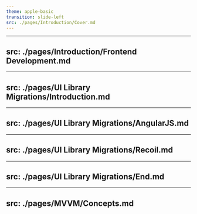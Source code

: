 ```yaml
---
theme: apple-basic
transition: slide-left
src: ./pages/Introduction/Cover.md
---
```


---
src: ./pages/Introduction/Frontend Development.md
---

---
src: ./pages/UI Library Migrations/Introduction.md
---

---
src: ./pages/UI Library Migrations/AngularJS.md
---

---
src: ./pages/UI Library Migrations/Recoil.md
---

---
src: ./pages/UI Library Migrations/End.md
---

---
src: ./pages/MVVM/Concepts.md
---
